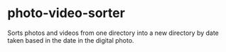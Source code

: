 # photo-video-sorter
Sorts photos and videos from one directory into a new directory by date taken based in the date in the digital photo.
